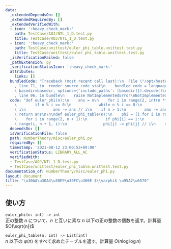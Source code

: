 ```yaml
---
data:
  _extendedDependsOn: []
  _extendedRequiredBy: []
  _extendedVerifiedWith:
  - icon: ':heavy_check_mark:'
    path: TestCase/AOJ/NTL_1_D.test.py
    title: TestCase/AOJ/NTL_1_D.test.py
  - icon: ':heavy_check_mark:'
    path: TestCase/unittest/euler_phi_table.unittest.test.py
    title: TestCase/unittest/euler_phi_table.unittest.test.py
  _isVerificationFailed: false
  _pathExtension: py
  _verificationStatusIcon: ':heavy_check_mark:'
  attributes:
    links: []
  bundledCode: "Traceback (most recent call last):\n  File \"/opt/hostedtoolcache/Python/3.10.5/x64/lib/python3.10/site-packages/onlinejudge_verify/documentation/build.py\"\
    , line 71, in _render_source_code_stat\n    bundled_code = language.bundle(stat.path,\
    \ basedir=basedir, options={'include_paths': [basedir]}).decode()\n  File \"/opt/hostedtoolcache/Python/3.10.5/x64/lib/python3.10/site-packages/onlinejudge_verify/languages/python.py\"\
    , line 96, in bundle\n    raise NotImplementedError\nNotImplementedError\n"
  code: "def euler_phi(n):\n    ans = n\n    for i in range(2, int(n ** 0.5) + 1):\n\
    \        if n % i == 0:\n            while n % i == 0:\n                n //=\
    \ i\n            ans -= ans // i\n    if n > 1:\n        ans -= ans // n\n   \
    \ return ans\n\n\ndef euler_phi_table(n):\n    phi = [i for i in range(n + 1)]\n\
    \    for i in range(2, n + 1):\n        if phi[i] == i:\n            for j in\
    \ range(i, n + 1, i):\n                phi[j] -= phi[j] // i\n    return phi\n"
  dependsOn: []
  isVerificationFile: false
  path: NumberTheory/misc/euler_phi.py
  requiredBy: []
  timestamp: '2021-08-12 23:00:53+09:00'
  verificationStatus: LIBRARY_ALL_AC
  verifiedWith:
  - TestCase/AOJ/NTL_1_D.test.py
  - TestCase/unittest/euler_phi_table.unittest.test.py
documentation_of: NumberTheory/misc/euler_phi.py
layout: document
title: "\u30AA\u30A4\u30E9\u30FC\u306E $\\varphi$ \u95A2\u6570"
---
```


## 使い方
`euler_phi(n: int) -> int`  
正の整数 $n$ について、$n$ と互いに素な $n$ 以下の正の整数の個数を返す。計算量 $O(\sqrt{n})$

`euler_phi_table(n: int) -> List[int]`  
$n$ 以下の $\varphi (n)$ をすべて求めたテーブルを返す。計算量 $O(n \log \log n)$
